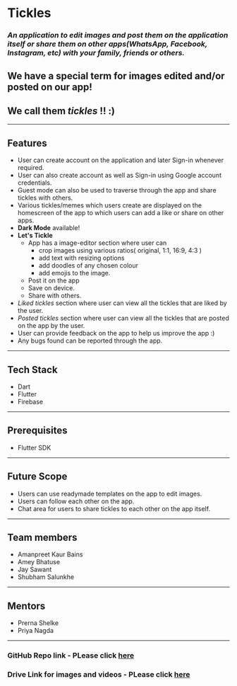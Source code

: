 
# Tickles
### _An application to edit images and post them on the application itself or share them on other apps(WhatsApp, Facebook, Instagram, etc) with your family, friends or others._

## We have a special term for images edited and/or posted on our app!

## We call them  _tickles_ !! :)
***
**Features** 
--
- User can create account on the application and later Sign-in whenever required.
- User can also create account as well as Sign-in using Google account credentials.
- Guest mode can also be used to traverse through the app and share tickles with others.
- Various tickles/memes which users create are displayed on the homescreen of the app to which 
users can add a like or share on other apps.
- **Dark Mode** available!
- **Let's Tickle**
  * App has a image-editor section where user can  
     * crop images using various ratios( original, 1:1, 16:9, 4:3 )
     * add text with resizing options 
     * add doodles of any chosen colour
     * add emojis to the image. 
  * Post it on the app 
  * Save on device.
  * Share with others.  
- *Liked tickles* section where user can view all the tickles that are liked by the user.
- *Posted tickles* section where user can view all the tickles that are posted on the app by the user.
- User can provide feedback on the app to help us improve the app :)
- Any bugs found can be reported through the app.
***

## Tech Stack

* Dart
* Flutter
* Firebase

***
## Prerequisites
* Flutter SDK

***
## Future Scope
* Users can use readymade templates on the app to edit images.
* Users can follow each other on the app.
* Chat area for users to  share tickles to each other on the app itself.

***
## Team members
 * Amanpreet Kaur Bains 
 * Amey Bhatuse
 * Jay Sawant
 * Shubham Salunkhe

***
## Mentors
 * Prerna Shelke
 * Priya Nagda
 
***
### GitHub Repo link - PLease click [here](https://github.com/Amey-2002/Meme_G)

### Drive Link for images and videos - PLease click [here](https://drive.google.com/folderview?id=101jofQt-L8cCBJA4LPViHB-igglA6mJ-)

